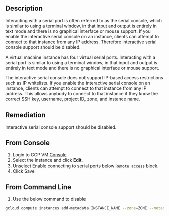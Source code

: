 ## Description

Interacting with a serial port is often referred to as the serial console, which is similar to using a terminal window, in that input and output is entirely in text mode and there is no graphical interface or mouse support. If you enable the interactive serial console on an instance, clients can attempt to connect to that instance from any IP address. Therefore interactive serial console support should be disabled.

A virtual machine instance has four virtual serial ports. Interacting with a serial port is similar to using a terminal window, in that input and output is entirely in text mode and there is no graphical interface or mouse support.

The interactive serial console does not support IP-based access restrictions such as IP whitelists. If you enable the interactive serial console on an instance, clients can attempt to connect to that instance from any IP address. This allows anybody to connect to that instance if they know the correct SSH key, username, project ID, zone, and instance name.

## Remediation

Interactive serial console support should be disabled.

## From Console

1. Login to GCP VM [Console](https://console.cloud.google.com/compute/instances).
2. Select the instance and click **Edit**.
3. Unselect Enable connecting to serial ports below `Remote access` block.
4. Click Save

## From Command Line

1. Use the below command to disable

```bash
gcloud compute instances add-metadata INSTANCE_NAME --zone=ZONE --metadata=serial-port-enable=false
```
